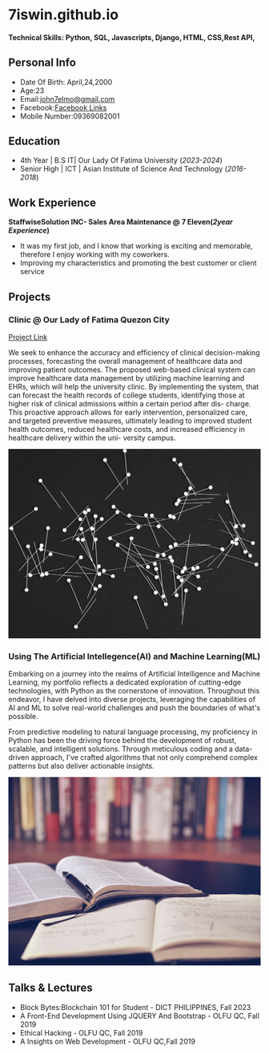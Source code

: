 # 7iswin.github.io

#### Technical Skills: Python, SQL, Javascripts, Django, HTML, CSS,Rest API,
## Personal Info 
- Date Of Birth: April,24,2000
- Age:23
- Email:john7elmo@gmail.com
- Facebook:[Facebook Links](https://www.facebook.com/7iswin/)
- Mobile Number:09369082001
## Education
- 4th Year  | B.S  IT| Our Lady Of Fatima University (_2023-2024_)								       		
- Senior High  |	ICT  | Asian Institute of Science And Technology (_2016-2018_)	 			        		

## Work Experience
**StaffwiseSolution INC- Sales Area Maintenance @ 7 Eleven(_2year Experience_)**
- It was my first job, and I know that working is exciting and memorable, therefore I enjoy working with my coworkers.
- Improving my characteristics and promoting the best customer or client service


## Projects
### Clinic @ Our Lady of Fatima Quezon City 
[Project Link](https://universityclinicqc.com/account/?next=/)

We seek to enhance the accuracy and efficiency of clinical decision-making
processes, forecasting the overall management of healthcare data and improving patient
outcomes. The proposed web-based clinical system can improve healthcare data
management by utilizing machine learning and EHRs, which will help the university clinic.
By implementing the system, that can forecast the health records of college students,
identifying those at higher risk of clinical admissions within a certain period after dis-
charge. This proactive approach allows for early intervention, personalized care, and
targeted preventive measures, ultimately leading to improved student health outcomes,
reduced healthcare costs, and increased efficiency in healthcare delivery within the uni-
versity campus.

![EEG Band Discovery](/assets/img/neutral.jpg)

### Using The Artificial Intellegence(AI) and Machine Learning(ML)

Embarking on a journey into the realms of Artificial Intelligence and Machine Learning, my portfolio reflects a dedicated exploration of cutting-edge technologies, with Python as the cornerstone of innovation. Throughout this endeavor, I have delved into diverse projects, leveraging the capabilities of AI and ML to solve real-world challenges and push the boundaries of what's possible.

From predictive modeling to natural language processing, my proficiency in Python has been the driving force behind the development of robust, scalable, and intelligent solutions. Through meticulous coding and a data-driven approach, I've crafted algorithms that not only comprehend complex patterns but also deliver actionable insights.

![Journey Study](/assets/img/book.PNG)

## Talks & Lectures
- Block Bytes:Blockchain 101 for Student - DICT PHILIPPINES, Fall 2023
- A Front-End Development Using JQUERY And Bootstrap - OLFU QC, Fall 2019
- Ethical Hacking - OLFU QC, Fall 2019
- A Insights on Web Development - OLFU QC,Fall 2019




